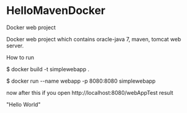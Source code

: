 # HelloMavenDocker
Docker web project


Docker web project which contains oracle-java 7, maven, tomcat web server.

How to run

$ docker build -t simplewebapp .

$ docker run --name webapp -p 8080:8080 simplewebapp

now after this if you open http://localhost:8080/webAppTest 
result 

"Hello World"
